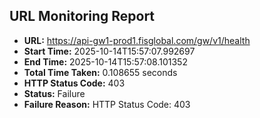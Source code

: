 ## URL Monitoring Report

- **URL:** https://api-gw1-prod1.fisglobal.com/gw/v1/health
- **Start Time:** 2025-10-14T15:57:07.992697
- **End Time:** 2025-10-14T15:57:08.101352
- **Total Time Taken:** 0.108655 seconds
- **HTTP Status Code:** 403
- **Status:** Failure
- **Failure Reason:** HTTP Status Code: 403
